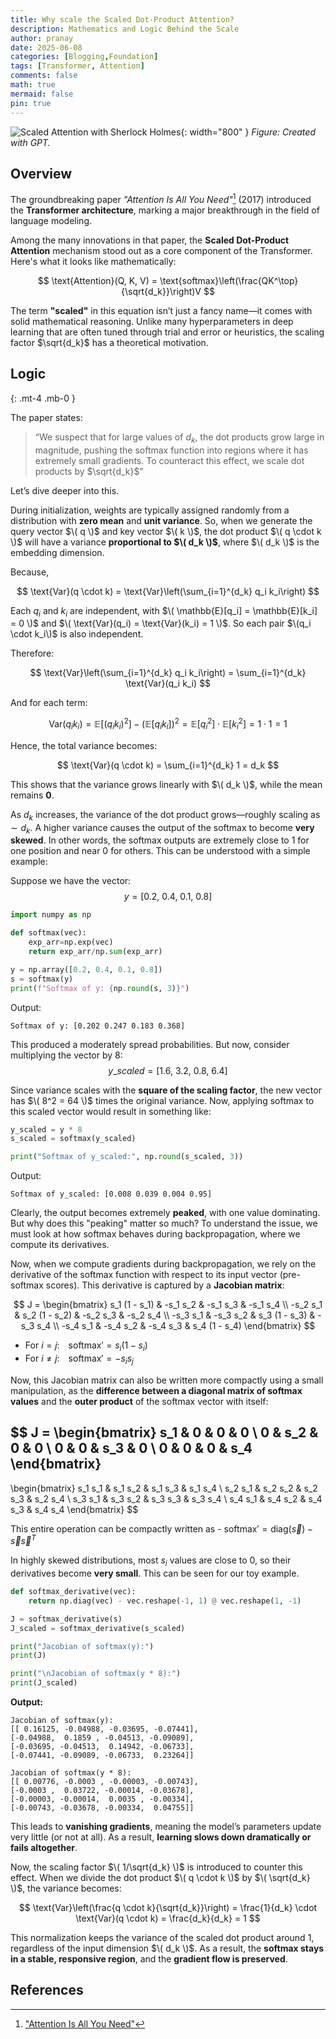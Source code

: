 ```yaml
---
title: Why scale the Scaled Dot-Product Attention?
description: Mathematics and Logic Behind the Scale
author: pranay
date: 2025-06-08
categories: [Blogging,Foundation]
tags: [Transformer, Attention]
comments: false
math: true
mermaid: false
pin: true
---
```

![Scaled Attention with Sherlock Holmes](/assets/img/why_scale_the_scaled_attention.png){: width="800" }
_Figure: Created with GPT._

## Overview

The groundbreaking paper *"Attention Is All You Need"*[^Paper] (2017) introduced the **Transformer architecture**, marking a major breakthrough in the field of language modeling.

Among the many innovations in that paper, the **Scaled Dot-Product Attention** mechanism stood out as a core component of the Transformer. Here's what it looks like mathematically:

$$
\text{Attention}(Q, K, V) = \text{softmax}\left(\frac{QK^\top}{\sqrt{d_k}}\right)V
$$

The term **"scaled"** in this equation isn’t just a fancy name—it comes with solid mathematical reasoning. Unlike many hyperparameters in deep learning that are often tuned through trial and error or heuristics, the scaling factor $\sqrt{d_k}$ has a theoretical motivation.

## Logic

{: .mt-4 .mb-0 }

The paper states:

> “We suspect that for large values of $d_k$, the dot products grow large in magnitude, pushing the softmax function into regions where it has extremely small gradients. To counteract this effect, we scale dot products by $\sqrt{d_k}$”

Let’s dive deeper into this.

During initialization, weights are typically assigned randomly from a distribution with **zero mean** and **unit variance**. So, when we generate the query vector $\( q \)$ and key vector $\( k \)$, the dot product $\( q \cdot k \)$ will have a variance **proportional to $\( d_k \)$**, where $\( d_k \)$ is the embedding dimension.

Because,

$$
\text{Var}(q \cdot k) = \text{Var}\left(\sum_{i=1}^{d_k} q_i k_i\right)
$$

Each $q_i$ and $k_i$ are independent, with $\( \mathbb{E}[q_i] = \mathbb{E}[k_i] = 0 \)$ and $\( \text{Var}(q_i) = \text{Var}(k_i) = 1 \)$. So each pair $\(q_i \cdot k_i\)$ is also independent.

Therefore:

$$
\text{Var}\left(\sum_{i=1}^{d_k} q_i k_i\right) = \sum_{i=1}^{d_k} \text{Var}(q_i k_i)
$$

And for each term:

$$
\text{Var}(q_i k_i) = \mathbb{E}[(q_i k_i)^2] - \left(\mathbb{E}[q_i k_i]\right)^2 = \mathbb{E}[q_i^2] \cdot \mathbb{E}[k_i^2] = 1 \cdot 1 = 1
$$

Hence, the total variance becomes:

$$
\text{Var}(q \cdot k) = \sum_{i=1}^{d_k} 1 = d_k
$$

This shows that the variance grows linearly with $\( d_k \)$, while the mean remains **0**.

As $d_k$ increases, the variance of the dot product grows—roughly scaling as $\sim d_k$. A higher variance causes the output of the softmax to become **very skewed**. In other words, the softmax outputs are extremely close to 1 for one position and near 0 for others.
This can be understood with a simple example:

Suppose we have the vector:
$$
y=[0.2,\ 0.4,\ 0.1,\ 0.8]
$$

```py
import numpy as np

def softmax(vec):
    exp_arr=np.exp(vec)
    return exp_arr/np.sum(exp_arr)

y = np.array([0.2, 0.4, 0.1, 0.8])
s = softmax(y)
print(f"Softmax of y: {np.round(s, 3)}")
```

Output:

```text
Softmax of y: [0.202 0.247 0.183 0.368]
```

This produced a moderately spread probabilities. But now, consider multiplying the vector by 8:
$$
y\_scaled=[1.6,\ 3.2,\ 0.8,\ 6.4]
$$

Since variance scales with the **square of the scaling factor**, the new vector has $\( 8^2 = 64 \)$ times the original variance. Now, applying softmax to this scaled vector would result in something like:

```py
y_scaled = y * 8
s_scaled = softmax(y_scaled)

print("Softmax of y_scaled:", np.round(s_scaled, 3))
```

Output:

```text
Softmax of y_scaled: [0.008 0.039 0.004 0.95]
```

Clearly, the output becomes extremely **peaked**, with one value dominating. But why does this "peaking" matter so much? To understand the issue, we must look at how softmax behaves during backpropagation, where we compute its derivatives.

Now, when we compute gradients during backpropagation, we rely on the derivative of the softmax function with respect to its input vector (pre-softmax scores). This derivative is captured by a **Jacobian matrix**:

$$
J =
\begin{bmatrix}
s_1 (1 - s_1) & -s_1 s_2 & -s_1 s_3 & -s_1 s_4 \\
-s_2 s_1 & s_2 (1 - s_2) & -s_2 s_3 & -s_2 s_4 \\
-s_3 s_1 & -s_3 s_2 & s_3 (1 - s_3) & -s_3 s_4 \\
-s_4 s_1 & -s_4 s_2 & -s_4 s_3 & s_4 (1 - s_4)
\end{bmatrix}
$$

- For $i = j$: $\text{softmax}' = s_i(1 - s_i)$  
- For $i \ne j$: $\text{softmax}' = -s_i s_j$

Now, this Jacobian matrix can also be written more compactly using a small manipulation, as the **difference between a diagonal matrix of softmax values** and the **outer product** of the softmax vector with itself:

$$
J = \begin{bmatrix}
s_1 & 0 & 0 & 0 \\
0 & s_2 & 0 & 0 \\
0 & 0 & s_3 & 0 \\
0 & 0 & 0 & s_4
\end{bmatrix}
 -
\begin{bmatrix}
s_1 s_1 & s_1 s_2 & s_1 s_3 & s_1 s_4 \\
s_2 s_1 & s_2 s_2 & s_2 s_3 & s_2 s_4 \\
s_3 s_1 & s_3 s_2 & s_3 s_3 & s_3 s_4 \\
s_4 s_1 & s_4 s_2 & s_4 s_3 & s_4 s_4
\end{bmatrix}
$$


This entire operation can be compactly written as - $\text{softmax}' = \text{diag}(\vec{s}) - \vec{s} \vec{s}^T$


In highly skewed distributions, most $s_i$ values are close to 0, so their derivatives become **very small**. This can be seen for our toy example.

```py
def softmax_derivative(vec):
    return np.diag(vec) - vec.reshape(-1, 1) @ vec.reshape(1, -1)

J = softmax_derivative(s)
J_scaled = softmax_derivative(s_scaled)

print("Jacobian of softmax(y):")
print(J)

print("\nJacobian of softmax(y * 8):")
print(J_scaled)
```

**Output:**

```text
Jacobian of softmax(y):
[[ 0.16125, -0.04988, -0.03695, -0.07441],
[-0.04988,  0.1859 , -0.04513, -0.09089],
[-0.03695, -0.04513,  0.14942, -0.06733],
[-0.07441, -0.09089, -0.06733,  0.23264]]

Jacobian of softmax(y * 8):
[[ 0.00776, -0.0003 , -0.00003, -0.00743],
[-0.0003 ,  0.03722, -0.00014, -0.03678],
[-0.00003, -0.00014,  0.0035 , -0.00334],
[-0.00743, -0.03678, -0.00334,  0.04755]]
```

This leads to **vanishing gradients**, meaning the model’s parameters update very little (or not at all). As a result, **learning slows down dramatically or fails altogether**.

Now, the scaling factor $\( 1/\sqrt{d_k} \)$ is introduced to counter this effect. When we divide the dot product $\( q \cdot k \)$ by $\( \sqrt{d_k} \)$, the variance becomes:

$$
\text{Var}\left(\frac{q \cdot k}{\sqrt{d_k}}\right) = \frac{1}{d_k} \cdot \text{Var}(q \cdot k) = \frac{d_k}{d_k} = 1
$$

This normalization keeps the variance of the scaled dot product around 1, regardless of the input dimension $\( d_k \)$. As a result, the **softmax stays in a stable, responsive region**, and the **gradient flow is preserved**.


## References

[^Paper]: ["Attention Is All You Need"](https://arxiv.org/pdf/1706.03762)
